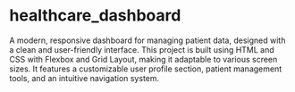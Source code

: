 # healthcare_dashboard
A modern, responsive dashboard for managing patient data, designed with a clean and user-friendly interface. This project is built using HTML and CSS with Flexbox and Grid Layout, making it adaptable to various screen sizes. It features a customizable user profile section, patient management tools, and an intuitive navigation system.
